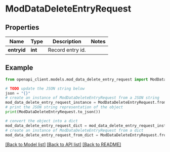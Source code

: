 # ModDataDeleteEntryRequest


## Properties

Name | Type | Description | Notes
------------ | ------------- | ------------- | -------------
**entryid** | **int** | Record entry id. | 

## Example

```python
from openapi_client.models.mod_data_delete_entry_request import ModDataDeleteEntryRequest

# TODO update the JSON string below
json = "{}"
# create an instance of ModDataDeleteEntryRequest from a JSON string
mod_data_delete_entry_request_instance = ModDataDeleteEntryRequest.from_json(json)
# print the JSON string representation of the object
print(ModDataDeleteEntryRequest.to_json())

# convert the object into a dict
mod_data_delete_entry_request_dict = mod_data_delete_entry_request_instance.to_dict()
# create an instance of ModDataDeleteEntryRequest from a dict
mod_data_delete_entry_request_from_dict = ModDataDeleteEntryRequest.from_dict(mod_data_delete_entry_request_dict)
```
[[Back to Model list]](../README.md#documentation-for-models) [[Back to API list]](../README.md#documentation-for-api-endpoints) [[Back to README]](../README.md)


